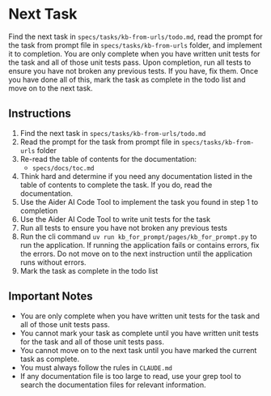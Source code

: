 # Next Task

Find the next task in `specs/tasks/kb-from-urls/todo.md`, read the prompt for the task from prompt file in `specs/tasks/kb-from-urls` folder, and implement it to completion. You are only complete when you have written unit tests for the task and all of those unit tests pass. Upon completion, run all tests to ensure you have not broken any previous tests. If you have, fix them. Once you have done all of this, mark the task as complete in the todo list and move on to the next task.

## Instructions

1. Find the next task in `specs/tasks/kb-from-urls/todo.md`
2. Read the prompt for the task from prompt file in `specs/tasks/kb-from-urls` folder
3. Re-read the table of contents for the documentation:
   - `specs/docs/toc.md`
4. Think hard and determine if you need any documentation listed in the table of contents to complete the task. If you do, read the documentation.
5. Use the Aider AI Code Tool to implement the task you found in step 1 to completion
6. Use the Aider AI Code Tool to write unit tests for the task
7. Run all tests to ensure you have not broken any previous tests
8. Run the cli command `uv run kb_for_prompt/pages/kb_for_prompt.py` to run the application. If running the application fails or contains errors, fix the errors. Do not move on to the next instruction until the application runs without errors.
9. Mark the task as complete in the todo list

## Important Notes

- You are only complete when you have written unit tests for the task and all of those unit tests pass.
- You cannot mark your task as complete until you have written unit tests for the task and all of those unit tests pass.
- You cannot move on to the next task until you have marked the current task as complete.
- You must always follow the rules in `CLAUDE.md`
- If any documentation file is too large to read, use your grep tool to search the documentation files for relevant information.
